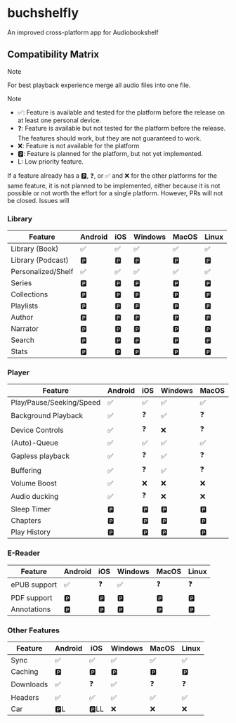  # buchshelfly 

An improved cross-platform app for Audiobookshelf

## Compatibility Matrix

> [!NOTE]
> For best playback experience merge all audio files into one file.

> [!NOTE]
> - ✅: Feature is available and tested for the platform before the release on at least one personal device.
> - ❓: Feature is available but not tested for the platform before the release. The features should work, but they are not guaranteed to work.
> - ❌: Feature is not available for the platform
> - 🅿️: Feature is planned for the platform, but not yet implemented.
> - L: Low priority feature.
> 
> If a feature already has a 🅿️, ❓, or ✅ and ❌ for the other platforms for the same feature, it is not planned to be implemented, either because it is not possible or not worth the effort for a single platform. However, PRs will not be closed. Issues will

### Library
| Feature            | Android | iOS | Windows | MacOS | Linux |
|--------------------|---------|-----|---------|-------|-------|
| Library (Book)     | ✅       | ✅   | ✅       | ✅     | ✅     |
| Library (Podcast)  | 🅿️     | 🅿️ | 🅿️     | 🅿️   | 🅿️   |
| Personalized/Shelf | ✅       | ✅   | ✅       | ✅     | ✅     |
| Series             | 🅿️     | 🅿️ | 🅿️     | 🅿️   | 🅿️   |
| Collections        | 🅿️     | 🅿️ | 🅿️     | 🅿️   | 🅿️   |
| Playlists          | 🅿️     | 🅿️ | 🅿️     | 🅿️   | 🅿️   |
| Author             | 🅿️     | 🅿️ | 🅿️     | 🅿️   | 🅿️   |
| Narrator           | 🅿️     | 🅿️ | 🅿️     | 🅿️   | 🅿️   |
| Search             | 🅿️     | 🅿️ | 🅿️     | 🅿️   | 🅿️   |
| Stats              | 🅿️     | 🅿️ | 🅿️     | 🅿️   | 🅿️   |

### Player
| Feature                  | Android | iOS | Windows | MacOS | Linux |
|--------------------------|---------|-----|---------|-------|-------|
| Play/Pause/Seeking/Speed | ✅       | ✅   | ✅       | ✅     | ✅     |
| Background Playback      | ✅       | ❓   | ✅       | ❓     | ❓     |
| Device Controls          | ✅       | ❓   | ❌       | ❓     | ❌     |
| (Auto)-Queue             | ✅       | ✅   | ✅       | ✅     | ✅     |
| Gapless playback         | ✅       | ❓   | ✅       | ❓     | ❓     |
| Buffering                | ✅       | ❓   | ✅       | ❓     | ❓     |
| Volume Boost             | ✅       | ❌   | ❌       | ❌     | ❌     |
| Audio ducking            | ✅       | ❓   | ❌       | ❌     | ❌     |
| Sleep Timer              | 🅿️     | 🅿️ | 🅿️     | 🅿️   | 🅿️   |
| Chapters                 | 🅿️     | 🅿️ | 🅿️     | 🅿️   | 🅿️   |
| Play History             | 🅿️     | 🅿️ | 🅿️     | 🅿️   | 🅿️   |


### E-Reader

| Feature      | Android | iOS | Windows | MacOS | Linux |
|--------------|---------|-----|---------|-------|-------|
| ePUB support | ✅       | ❓   | ✅       | ❓     | ❓     |
| PDF support  | 🅿️     | 🅿️ | 🅿️     | 🅿️   | 🅿️   |
| Annotations  | 🅿️     | 🅿️ | 🅿️     | 🅿️   | 🅿️   |


### Other Features

| Feature   | Android | iOS   | Windows | MacOS | Linux |
|-----------|---------|-------|---------|-------|-------|
| Sync      | ✅       | ✅     | ✅       | ✅     | ✅     |
| Caching   | 🅿️     | 🅿️   | 🅿️     | 🅿️   | 🅿️   |
| Downloads | ✅       | ❓     | ✅       | ❓     | ❓     |
| Headers   | ✅       | ✅     | ✅       | ✅     | ✅     |
| Car       | 🅿️L    | 🅿️LL | ❌       | ❌     | ❌     |
